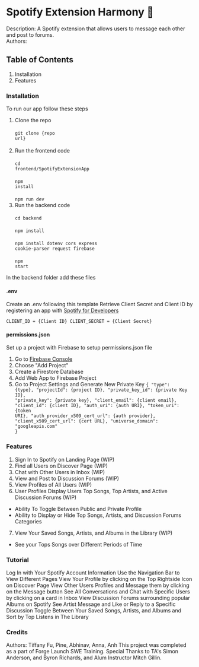 # Spotify Extension Harmony 🎵
Description: A Spotify extension that allows users to message each other and post to forums. <br>
Authors: 

## Table of Contents
1. Installation
2. Features

### Installation
To run our app follow these steps

1. Clone the repo<br></br>
<code>git clone {repo url}</code><br></br>
2. Run the frontend code<br></br>
<code>cd frontend/SpotifyExtensionApp</code><br></br>
<code>npm install</code><br></br>
<code>npm run dev</code>
2. Run the backend code <br></br>
<code>cd backend</code><br></br>
<code>npm install</code><br></br>
<code>npm install dotenv cors express cookie-parser request firebase</code><br></br>
<code>npm start</code>

In the backend folder add these files
#### .env
Create an .env following this template
Retrieve Client Secret and Client ID by registering an app with 
<a href="https://developer.spotify.com/documentation/web-api/tutorials/getting-started#create-an-app">
Spotify for Developers </a>

<code>CLIENT_ID = {Client ID}
CLIENT_SECRET = {Client Secret}
</code>

#### permissions.json
Set up a project with Firebase to setup permissions.json file
1. Go to <a href=https://console.firebase.google.com/>Firebase Console </a>
2. Choose "Add Project"
3. Create a Firestore Database
4. Add Web App to Firebase Project
5. Go to Project Settings and Generate New Private Key
<code>{
    "type": {type},
    "projectId": {project ID},
    "private_key_id": {private Key ID},
    "private_key": {private key},
    "client_email": {client email},
    "client_id": {client ID},
    "auth_uri": {auth URI},
    "token_uri": {token URI},
    "auth_provider_x509_cert_url": {auth provider},
    "client_x509_cert_url": {cert URL},
    "universe_domain": "googleapis.com"
}</code>

### Features
1. Sign In to Spotify on Landing Page (WIP)
2. Find all Users on Discover Page (WIP)
3. Chat with Other Users in Inbox (WIP)
4. View and Post to Discussion Forums (WIP)
5. View Profiles of All Users (WIP)
6. User Profiles Display Users Top Songs, Top Artists, and Active Discussion Forums (WIP)
- Ability To Toggle Between Public and Private Profile
- Ability to Display or Hide Top Songs, Artists, and Discussion Forums Categories
7. View Your Saved Songs, Artists, and Albums in the Library (WIP)
- See your Tops Songs over Different Periods of Time

### Tutorial
Log In with Your Spotify Account Information
Use the Navigation Bar to View Different Pages
View Your Profile by clicking on the Top Rightside Icon on Discover Page
View Other Users Profiles and Message them by clicking on the Message button
See All Conversations and Chat with Specific Users by clicking on a card in Inbox
View Discussion Forums surrounding popular Albums on Spotify
See Artist Message and Like or Reply to a Specific Discussion
Toggle Between Your Saved Songs, Artists, and Albums and Sort by Top Listens in The Library

### Credits
Authors: Tiffany Fu, Pine, Abhinav, Anna, Anh
This project was completed as a part of Forge Launch SWE Training. Special Thanks to TA's Simon Anderson, and Byron Richards, and Alum Instructor Mitch Gillin. 
